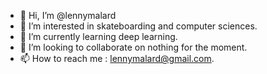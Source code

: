 - 👋 Hi, I’m @lennymalard
- 👀 I’m interested in skateboarding and computer sciences.
- 🌱 I’m currently learning deep learning.
- 💞️ I’m looking to collaborate on nothing for the moment.
- 📫 How to reach me : lennymalard@gmail.com.

<!---
lennymalard/lennymalard is a ✨ special ✨ repository because its `README.md` (this file) appears on your GitHub profile.
You can click the Preview link to take a look at your changes.
--->
